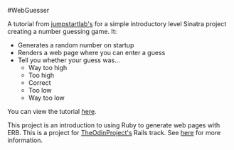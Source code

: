 #WebGuesser

A tutorial from [jumpstartlab's](http://jumpstartlab.com/) for a simple introductory level Sinatra project creating a number guessing game. It:

* Generates a random number on startup
* Renders a web page where you can enter a guess
* Tell you whether your guess was…  
  * Way too high
  * Too high
  * Correct
  * Too low
  * Way too low

You can view the tutorial [here](http://tutorials.jumpstartlab.com/projects/web_guesser.html).

This project is an introduction to using Ruby to generate web pages with ERB. This is a project for [TheOdinProject's](http://www.theodinproject.com) Rails track. See [here](http://www.theodinproject.com/courses/ruby-on-rails/lessons/sinatra-basics?ref=lc-pb) for more information.
